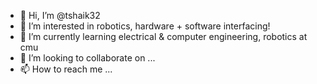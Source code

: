 - 👋 Hi, I’m @tshaik32
- 👀 I’m interested in robotics, hardware + software interfacing!
- 🌱 I’m currently learning electrical & computer engineering, robotics at cmu
- 💞️ I’m looking to collaborate on ...
- 📫 How to reach me ...

<!---
tshaik32/tshaik32 is a ✨ special ✨ repository because its `README.md` (this file) appears on your GitHub profile.
You can click the Preview link to take a look at your changes.
--->
